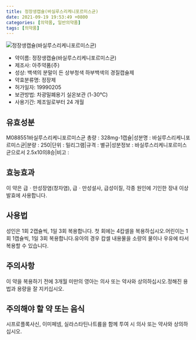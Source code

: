 ```yaml
---
title: 정장생캡슐(바실루스리케니포르미스균)
date: 2021-09-19 19:53:49 +0800
categories: [의약품, 일반의약품]
tags: [의약품]
---
```

![정장생캡슐(바실루스리케니포르미스균)](https://nedrug.mfds.go.kr/pbp/cmn/itemImageDownload/147427412073300098)

- 약이름: 정장생캡슐(바실루스리케니포르미스균)
- 제조사: 아주약품(주)
- 성상: 백색의 분말이 든 상부청색 하부백색의 경질캡슐제
- 약효분류명: 정장제
- 허가일자: 19990205
- 보관방법: 차광밀폐용기 실온보관 (1-30℃)
- 사용기간: 제조일로부터 24 개월
## 유효성분
M088551바실루스리케니포르미스균
총량 : 328mg-1캡슐|성분명 : 바실루스리케니포르미스균|분량 : 250|단위 : 밀리그램|규격 : 별규|성분정보 : 바실루스리케니포르미스균으로서 2.5x10의8승|비고 :
## 효능효과
이 약은 급ㆍ만성장염(창자염), 급ㆍ만성설사, 급성이질, 각종 원인에 기인한 장내 이상발효에 사용합니다.
## 사용법
성인은 1회 2캡슐씩, 1일 3회 복용합니다. 첫 회에는 4캅셀을 복용하십시오.어린이는 1회 1캡슐씩, 1일 3회 복용합니다.유아의 경우 캅셀 내용물을 소량의 물이나 우유에 타서 복용할 수 있습니다.
## 주의사항
이 약을 복용하기 전에 3개월 미만의 영아는 의사 또는 약사와 상의하십시오.정해진 용법과 용량을 잘 지키십시오.
## 주의해야 할 약 또는 음식
시프로플록사신, 이미페넴, 실라스타틴나트륨을 함께 투여 시 의사 또는 약사와 상의하십시오.
